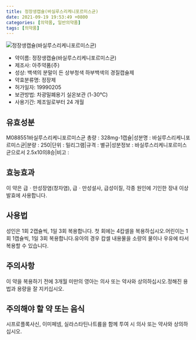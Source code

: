 ```yaml
---
title: 정장생캡슐(바실루스리케니포르미스균)
date: 2021-09-19 19:53:49 +0800
categories: [의약품, 일반의약품]
tags: [의약품]
---
```

![정장생캡슐(바실루스리케니포르미스균)](https://nedrug.mfds.go.kr/pbp/cmn/itemImageDownload/147427412073300098)

- 약이름: 정장생캡슐(바실루스리케니포르미스균)
- 제조사: 아주약품(주)
- 성상: 백색의 분말이 든 상부청색 하부백색의 경질캡슐제
- 약효분류명: 정장제
- 허가일자: 19990205
- 보관방법: 차광밀폐용기 실온보관 (1-30℃)
- 사용기간: 제조일로부터 24 개월
## 유효성분
M088551바실루스리케니포르미스균
총량 : 328mg-1캡슐|성분명 : 바실루스리케니포르미스균|분량 : 250|단위 : 밀리그램|규격 : 별규|성분정보 : 바실루스리케니포르미스균으로서 2.5x10의8승|비고 :
## 효능효과
이 약은 급ㆍ만성장염(창자염), 급ㆍ만성설사, 급성이질, 각종 원인에 기인한 장내 이상발효에 사용합니다.
## 사용법
성인은 1회 2캡슐씩, 1일 3회 복용합니다. 첫 회에는 4캅셀을 복용하십시오.어린이는 1회 1캡슐씩, 1일 3회 복용합니다.유아의 경우 캅셀 내용물을 소량의 물이나 우유에 타서 복용할 수 있습니다.
## 주의사항
이 약을 복용하기 전에 3개월 미만의 영아는 의사 또는 약사와 상의하십시오.정해진 용법과 용량을 잘 지키십시오.
## 주의해야 할 약 또는 음식
시프로플록사신, 이미페넴, 실라스타틴나트륨을 함께 투여 시 의사 또는 약사와 상의하십시오.
